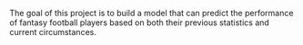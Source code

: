 The goal of this project is to build a model that can predict
the performance of fantasy football players based on both
their previous statistics and current circumstances.

